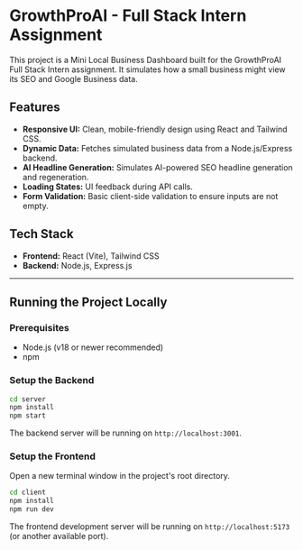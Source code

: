 # GrowthProAI - Full Stack Intern Assignment

This project is a Mini Local Business Dashboard built for the GrowthProAI Full Stack Intern assignment. It simulates how a small business might view its SEO and Google Business data.

## Features

- **Responsive UI:** Clean, mobile-friendly design using React and Tailwind CSS.
- **Dynamic Data:** Fetches simulated business data from a Node.js/Express backend.
- **AI Headline Generation:** Simulates AI-powered SEO headline generation and regeneration.
- **Loading States:** UI feedback during API calls.
- **Form Validation:** Basic client-side validation to ensure inputs are not empty.

## Tech Stack

- **Frontend:** React (Vite), Tailwind CSS
- **Backend:** Node.js, Express.js

---

## Running the Project Locally

### Prerequisites

- Node.js (v18 or newer recommended)
- npm
  
###  Setup the Backend

```bash
cd server
npm install
npm start
```
The backend server will be running on `http://localhost:3001`.

###  Setup the Frontend

Open a new terminal window in the project's root directory.

```bash
cd client
npm install
npm run dev
```
The frontend development server will be running on `http://localhost:5173` (or another available port).

